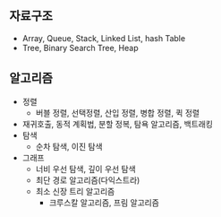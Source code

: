 ## 자료구조
- Array, Queue, Stack, Linked List, hash Table
- Tree, Binary Search Tree, Heap

## 알고리즘
- 정렬
    - 버블 정렬, 선택정렬, 산입 정렬, 병합 정렬, 퀵 정렬
- 재귀호출, 동적 계획법, 분할 정복, 탐욕 알고리즘, 백트래킹
- 탐색
    - 순차 탐색, 이진 탐색
- 그래프
    - 너비 우선 탐색, 깊이 우선 탐색
    - 최단 경로 알고리즘(다익스트라)
    - 최소 신장 트리 알고리즘
        - 크루스칼 알고리즘, 프림 알고리즘
